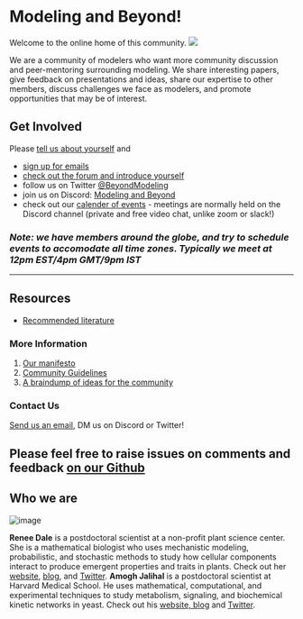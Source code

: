 # Modeling and Beyond!
Welcome to the online home of this community.
![](https://i.imgur.com/1Me4EkX.jpg)

We are a community of modelers who want more community discussion and peer-mentoring surrounding modeling. We share interesting papers, give feedback on presentations and ideas, share our expertise to other members, discuss challenges we face as modelers, and promote opportunities that may be of interest. 

## Get Involved
Please [tell us about yourself](https://docs.google.com/forms/d/e/1FAIpQLScSh6GwNH2Zo1lLWxrZqOHrn_LPTAipkeie3BEV_EVRMeW_Rg/viewform) and
- [sign up for emails](https://groups.google.com/u/1/g/modeling-and-beyond) 
- [check out the forum and introduce yourself](https://www.initmathbio.com/imbforums/forum/modeling-and-beyond/ )
- follow us on Twitter [@BeyondModeling](https://twitter.com/BeyondModeling)
- join us on Discord: [Modeling and Beyond](https://discord.gg/pYb6uZE)
- check out our [calender of events](https://calendar.google.com/calendar/embed?src=iambecomecomputational%40gmail.com&ctz=America%2FChicago ) - meetings are normally held on the Discord channel (private and free video chat, unlike zoom or slack!)

### *Note: we have members around the globe, and try to schedule events to accomodate all time zones. Typically we meet at 12pm EST/4pm GMT/9pm IST*
---
## Resources
- [Recommended literature](https://www.zotero.org/groups/2548503/modelingandbeyond)

### More Information
1. [Our manifesto](https://amoghpj.github.io/modeling-and-beyond/manifesto)
2. [Community Guidelines](https://amoghpj.github.io/modeling-and-beyond/community-guidelines)
3. [A braindump of ideas for the community](https://amoghpj.github.io/modeling-and-beyond/braindump)

### Contact Us
[Send us an email](mailto:iambecomecomputational@gmail.com), DM us on Discord or Twitter!

**Please feel free to raise issues on comments and feedback [on our Github](https://github.com/amoghpj/modeling-and-beyond/issues)**
---
## Who we are
![image](https://i.imgur.com/xmsaRqD.png "Renee and Amogh")  

**Renee Dale** is a postdoctoral scientist at a non-profit plant science center. She is a mathematical biologist who uses mechanistic modeling, probabilistic, and stochastic methods to study how cellular components interact to produce emergent properties and traits in plants. Check out her [website](http://rdale1.github.io/), [blog](https://iambecomecomputational.com), and [Twitter](https://twitter.com/b10_m0del1ng). **Amogh Jalihal** is a postdoctoral scientist at Harvard Medical School. He uses mathematical, computational, and experimental techniques to study metabolism, signaling, and biochemical kinetic networks in yeast. Check out his [website, blog](http://amoghpj.github.io/) and [Twitter](https://twitter.com/amogh_jalihal). 